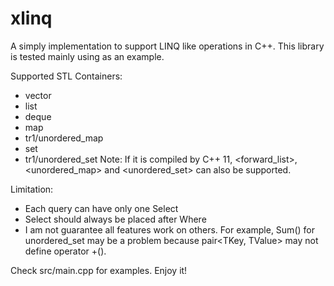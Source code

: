 # xlinq
A simply implementation to support LINQ like operations in C++. This library is tested mainly using <vector> as an example.

Supported STL Containers:
- vector
- list
- deque
- map
- tr1/unordered_map
- set
- tr1/unordered_set
Note: If it is compiled by C++ 11, <forward_list>, <unordered_map> and <unordered_set> can also be supported.

Limitation:
- Each query can have only one Select
- Select should always be placed after Where
- I am not guarantee all features work on others. For example, Sum() for unordered_set may be a problem because pair<TKey, TValue> may not define operator +().

Check src/main.cpp for examples. Enjoy it!
